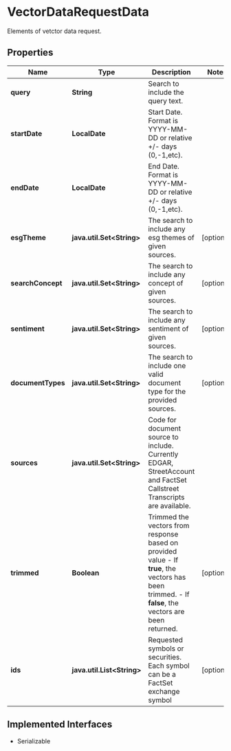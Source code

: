 

# VectorDataRequestData

Elements of vetctor data request.

## Properties

Name | Type | Description | Notes
------------ | ------------- | ------------- | -------------
**query** | **String** | Search to include the query text. | 
**startDate** | **LocalDate** | Start Date. Format is YYYY-MM-DD or relative +/- days (0,-1,etc). | 
**endDate** | **LocalDate** | End Date. Format is YYYY-MM-DD or relative +/- days (0,-1,etc). | 
**esgTheme** | **java.util.Set&lt;String&gt;** | The search to include any esg themes of given sources. |  [optional]
**searchConcept** | **java.util.Set&lt;String&gt;** | The search to include any concept of given sources. |  [optional]
**sentiment** | **java.util.Set&lt;String&gt;** | The search to include any sentiment of given sources. |  [optional]
**documentTypes** | **java.util.Set&lt;String&gt;** | The search to include one valid document type for the provided sources. |  [optional]
**sources** | **java.util.Set&lt;String&gt;** | Code for document source to include. Currently EDGAR, StreetAccount and FactSet Callstreet Transcripts are available. | 
**trimmed** | **Boolean** | Trimmed the vectors from response based on provided value - If **true**, the vectors has been trimmed.   - If **false**, the vectors are been returned.  |  [optional]
**ids** | **java.util.List&lt;String&gt;** | Requested symbols or securities. Each symbol can be a FactSet exchange symbol |  [optional]


## Implemented Interfaces

* Serializable


